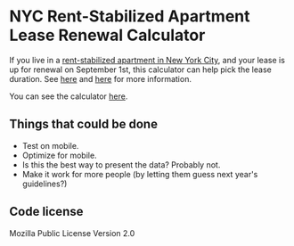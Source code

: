 # NYC Rent-Stabilized Apartment Lease Renewal Calculator

If you live in a [rent-stabilized apartment in New York City](https://amirentstabilized.com/), and your lease is up for renewal on September 1st, this calculator can help pick the lease duration. See [here](http://streeteasy.com/talk/discussion/27124-lease-options-in-a-rent-stabilized-apt) and [here](http://www.lesliebeslie.com/2012/12/17/lets-talk-about-lease-renewal-rent-stabilization/) for more information.

You can see the calculator [here](http://ghostwords.github.io/NYCRentCalculator/).

## Things that could be done

- Test on mobile.
- Optimize for mobile.
- Is this the best way to present the data? Probably not.
- Make it work for more people (by letting them guess next year's guidelines?)

## Code license

Mozilla Public License Version 2.0
